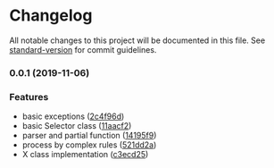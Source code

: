 # Changelog

All notable changes to this project will be documented in this file. See [standard-version](https://github.com/conventional-changelog/standard-version) for commit guidelines.

### 0.0.1 (2019-11-06)


### Features

* basic exceptions ([2c4f96d](https://github.com/wooddance/parselx/commit/2c4f96d))
* basic Selector class ([11aacf2](https://github.com/wooddance/parselx/commit/11aacf2))
* parser and partial function ([14195f9](https://github.com/wooddance/parselx/commit/14195f9))
* process by complex rules ([521dd2a](https://github.com/wooddance/parselx/commit/521dd2a))
* X class implementation ([c3ecd25](https://github.com/wooddance/parselx/commit/c3ecd25))
